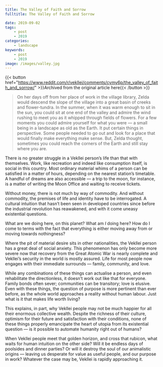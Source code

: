 ```yaml
---
title: The Valley of Faith and Sorrow
fulltitle: The Valley of Faith and Sorrow

date: 2019-09-02
tags:
    - post
    - 2019
categories:
    - landscape
keywords:
    - post
    - 2019
image: /images/valley.jpg
---
```

{{< button href="https://www.reddit.com/r/vekllei/comments/cymy6p/the_valley_of_faith_and_sorrow/" >}}Archived from the original article here{{< /button >}}

>On her days off from her place of work in the village library, Zelda would descend the slope of the village into a great basin of creeks and flower-tundra. In the summer, when it was warm enough to sit in the sun, you could sit at one end of the valley and admire the wind rushing to meet you as it whipped through fields of flowers. For a few moments you could admire yourself for what you were — a small being in a landscape as old as the Earth. It put certain things in perspective. Some people needed to go out and look for a place that would finally make everything make sense. But, Zelda thought, sometimes you could reach the corners of the Earth and still stay where you are.

There is no greater struggle in a Vekllei person’s life than that with themselves. Work, like recreation and indeed like consumption itself, is social in this country. Most ordinary material whims of a person can be satisfied in a matter of hours, depending on the nearest station’s timetable. A handful of dreams are also accessible — a trip to the moon, for instance, is a matter of writing the Moon Office and waiting to receive tickets.

Without money, there is not much by way of commodity. And without commodity, the premises of life and identity have to be interrogated. A cultural intuition that hasn’t been seen in developed countries since before the industrial revolution has reawakened, and with it come uneasy existential questions.

What are we doing here, on this planet? What am *I* doing here? How do I come to terms with the fact that everything is either moving away from or moving towards nothingness?

Where the pit of material desire sits in other nationalities, the Vekllei person has a great deal of social anxiety. This phenomenon has only become more severe now that recovery from the Great Atomic War is nearly complete and Vekllei’s security in the world is mostly assured. Life for most people now engages with their immediate surrounds — family, community, and love.

While any combinations of these things can actualise a person, and even rehabilitate the directionless, it doesn’t work out like that for everyone. Family bonds often sever; communities can be transitory; love is elusive. Even with these things, the question of purpose is more pertinent than ever before, as the whole world approaches a reality without human labour. Just what is it that makes life worth living?

This explains, in part, why Vekllei people may not be much happier for all their enormous collective wealth. Despite the richness of their culture, optimism for their future and satisfaction with their conditions, none of these things properly emancipate the heart of utopia from its existential question — is it possible to automate humanity right out of humans?

When Vekllei people meet that golden horizon, and cross that rubicon, what waits for human intuition on the other side? Will it be endless days of poolsides and dinner parties? Or will it destroy the soul of our animalistic origins — leaving us desperate for value as useful people, and our purpose in work? Whatever the case may be, Vekllei is rapidly approaching it.
